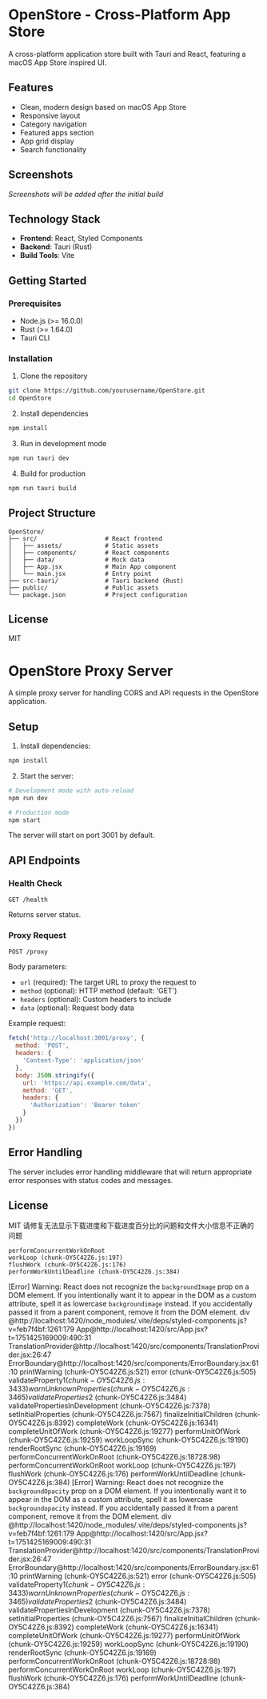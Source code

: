 # OpenStore - Cross-Platform App Store

A cross-platform application store built with Tauri and React, featuring a macOS App Store inspired UI.

## Features

- Clean, modern design based on macOS App Store
- Responsive layout
- Category navigation
- Featured apps section
- App grid display
- Search functionality

## Screenshots

*Screenshots will be added after the initial build*

## Technology Stack

- **Frontend**: React, Styled Components
- **Backend**: Tauri (Rust)
- **Build Tools**: Vite

## Getting Started

### Prerequisites

- Node.js (>= 16.0.0)
- Rust (>= 1.64.0)
- Tauri CLI

### Installation

1. Clone the repository
```bash
git clone https://github.com/yourusername/OpenStore.git
cd OpenStore
```

2. Install dependencies
```bash
npm install
```

3. Run in development mode
```bash
npm run tauri dev
```

4. Build for production
```bash
npm run tauri build
```

## Project Structure

```
OpenStore/
├── src/                   # React frontend
│   ├── assets/            # Static assets
│   ├── components/        # React components
│   ├── data/              # Mock data
│   ├── App.jsx            # Main App component
│   └── main.jsx           # Entry point
├── src-tauri/             # Tauri backend (Rust)
├── public/                # Public assets
└── package.json           # Project configuration
```

## License

MIT

# OpenStore Proxy Server

A simple proxy server for handling CORS and API requests in the OpenStore application.

## Setup

1. Install dependencies:
```bash
npm install
```

2. Start the server:
```bash
# Development mode with auto-reload
npm run dev

# Production mode
npm start
```

The server will start on port 3001 by default.

## API Endpoints

### Health Check
```
GET /health
```
Returns server status.

### Proxy Request
```
POST /proxy
```
Body parameters:
- `url` (required): The target URL to proxy the request to
- `method` (optional): HTTP method (default: 'GET')
- `headers` (optional): Custom headers to include
- `data` (optional): Request body data

Example request:
```javascript
fetch('http://localhost:3001/proxy', {
  method: 'POST',
  headers: {
    'Content-Type': 'application/json'
  },
  body: JSON.stringify({
    url: 'https://api.example.com/data',
    method: 'GET',
    headers: {
      'Authorization': 'Bearer token'
    }
  })
})
```

## Error Handling

The server includes error handling middleware that will return appropriate error responses with status codes and messages.

## License

MIT
请修复无法显示下载进度和下载进度百分比的问题和文件大小信息不正确的问题

	performConcurrentWorkOnRoot
	workLoop (chunk-OY5C42Z6.js:197)
	flushWork (chunk-OY5C42Z6.js:176)
	performWorkUntilDeadline (chunk-OY5C42Z6.js:384)



[Error] Warning: React does not recognize the `backgroundImage` prop on a DOM element. If you intentionally want it to appear in the DOM as a custom attribute, spell it as lowercase `backgroundimage` instead. If you accidentally passed it from a parent component, remove it from the DOM element.
div
@http://localhost:1420/node_modules/.vite/deps/styled-components.js?v=feb7f4bf:1261:179
App@http://localhost:1420/src/App.jsx?t=1751425169009:490:31
TranslationProvider@http://localhost:1420/src/components/TranslationProvider.jsx:26:47
ErrorBoundary@http://localhost:1420/src/components/ErrorBoundary.jsx:61:10
	printWarning (chunk-OY5C42Z6.js:521)
	error (chunk-OY5C42Z6.js:505)
	validateProperty$1 (chunk-OY5C42Z6.js:3433)
	warnUnknownProperties (chunk-OY5C42Z6.js:3465)
	validateProperties$2 (chunk-OY5C42Z6.js:3484)
	validatePropertiesInDevelopment (chunk-OY5C42Z6.js:7378)
	setInitialProperties (chunk-OY5C42Z6.js:7567)
	finalizeInitialChildren (chunk-OY5C42Z6.js:8392)
	completeWork (chunk-OY5C42Z6.js:16341)
	completeUnitOfWork (chunk-OY5C42Z6.js:19277)
	performUnitOfWork (chunk-OY5C42Z6.js:19259)
	workLoopSync (chunk-OY5C42Z6.js:19190)
	renderRootSync (chunk-OY5C42Z6.js:19169)
	performConcurrentWorkOnRoot (chunk-OY5C42Z6.js:18728:98)
	performConcurrentWorkOnRoot
	workLoop (chunk-OY5C42Z6.js:197)
	flushWork (chunk-OY5C42Z6.js:176)
	performWorkUntilDeadline (chunk-OY5C42Z6.js:384)
[Error] Warning: React does not recognize the `backgroundOpacity` prop on a DOM element. If you intentionally want it to appear in the DOM as a custom attribute, spell it as lowercase `backgroundopacity` instead. If you accidentally passed it from a parent component, remove it from the DOM element.
div
@http://localhost:1420/node_modules/.vite/deps/styled-components.js?v=feb7f4bf:1261:179
App@http://localhost:1420/src/App.jsx?t=1751425169009:490:31
TranslationProvider@http://localhost:1420/src/components/TranslationProvider.jsx:26:47
ErrorBoundary@http://localhost:1420/src/components/ErrorBoundary.jsx:61:10
	printWarning (chunk-OY5C42Z6.js:521)
	error (chunk-OY5C42Z6.js:505)
	validateProperty$1 (chunk-OY5C42Z6.js:3433)
	warnUnknownProperties (chunk-OY5C42Z6.js:3465)
	validateProperties$2 (chunk-OY5C42Z6.js:3484)
	validatePropertiesInDevelopment (chunk-OY5C42Z6.js:7378)
	setInitialProperties (chunk-OY5C42Z6.js:7567)
	finalizeInitialChildren (chunk-OY5C42Z6.js:8392)
	completeWork (chunk-OY5C42Z6.js:16341)
	completeUnitOfWork (chunk-OY5C42Z6.js:19277)
	performUnitOfWork (chunk-OY5C42Z6.js:19259)
	workLoopSync (chunk-OY5C42Z6.js:19190)
	renderRootSync (chunk-OY5C42Z6.js:19169)
	performConcurrentWorkOnRoot (chunk-OY5C42Z6.js:18728:98)
	performConcurrentWorkOnRoot
	workLoop (chunk-OY5C42Z6.js:197)
	flushWork (chunk-OY5C42Z6.js:176)
	performWorkUntilDeadline (chunk-OY5C42Z6.js:384)